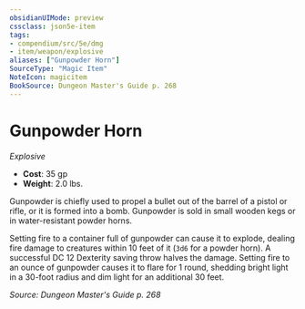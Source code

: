 ```yaml
---
obsidianUIMode: preview
cssclass: json5e-item
tags:
- compendium/src/5e/dmg
- item/weapon/explosive
aliases: ["Gunpowder Horn"]
SourceType: "Magic Item"
NoteIcon: magicitem
BookSource: Dungeon Master's Guide p. 268
---
```

# Gunpowder Horn
*Explosive*  

- **Cost**: 35 gp
- **Weight**: 2.0 lbs.

Gunpowder is chiefly used to propel a bullet out of the barrel of a pistol or rifle, or it is formed into a bomb. Gunpowder is sold in small wooden kegs or in water-resistant powder horns.

Setting fire to a container full of gunpowder can cause it to explode, dealing fire damage to creatures within 10 feet of it (`3d6` for a powder horn). A successful DC 12 Dexterity saving throw halves the damage. Setting fire to an ounce of gunpowder causes it to flare for 1 round, shedding bright light in a 30-foot radius and dim light for an additional 30 feet.

*Source: Dungeon Master's Guide p. 268*